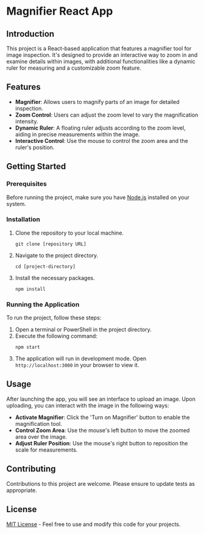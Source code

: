 # Magnifier React App

## Introduction

This project is a React-based application that features a magnifier tool for image inspection. It's designed to provide an interactive way to zoom in and examine details within images, with additional functionalities like a dynamic ruler for measuring and a customizable zoom feature.

## Features

- **Magnifier**: Allows users to magnify parts of an image for detailed inspection.
- **Zoom Control**: Users can adjust the zoom level to vary the magnification intensity.
- **Dynamic Ruler**: A floating ruler adjusts according to the zoom level, aiding in precise measurements within the image.
- **Interactive Control**: Use the mouse to control the zoom area and the ruler's position.

## Getting Started

### Prerequisites

Before running the project, make sure you have [Node.js](https://nodejs.org/) installed on your system.

### Installation

1. Clone the repository to your local machine.
   ```
   git clone [repository URL]
   ```
2. Navigate to the project directory.
   ```
   cd [project-directory]
   ```
3. Install the necessary packages.
   ```
   npm install
   ```

### Running the Application

To run the project, follow these steps:

1. Open a terminal or PowerShell in the project directory.
2. Execute the following command:
   ```
   npm start
   ```
3. The application will run in development mode. Open `http://localhost:3000` in your browser to view it.

## Usage

After launching the app, you will see an interface to upload an image. Upon uploading, you can interact with the image in the following ways:

- **Activate Magnifier**: Click the 'Turn on Magnifier' button to enable the magnification tool.
- **Control Zoom Area**: Use the mouse's left button to move the zoomed area over the image.
- **Adjust Ruler Position**: Use the mouse's right button to reposition the scale for measurements.

## Contributing

Contributions to this project are welcome. Please ensure to update tests as appropriate.

## License

[MIT License](LICENSE.md) - Feel free to use and modify this code for your projects.
